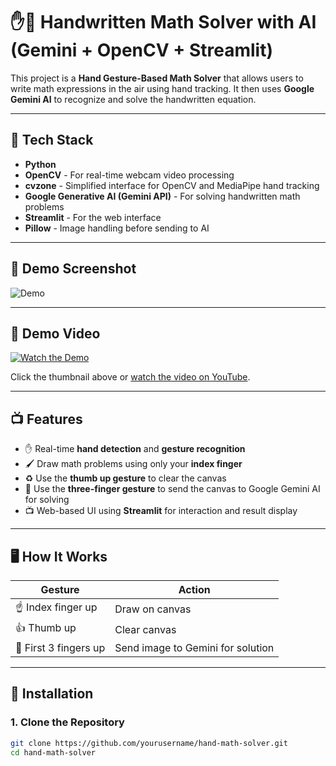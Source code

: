 # ✋🧠 Handwritten Math Solver with AI (Gemini + OpenCV + Streamlit)

This project is a **Hand Gesture-Based Math Solver** that allows users to write math expressions in the air using hand tracking. It then uses **Google Gemini AI** to recognize and solve the handwritten equation.

---

## 🧰 Tech Stack

- **Python**
- **OpenCV** - For real-time webcam video processing
- **cvzone** - Simplified interface for OpenCV and MediaPipe hand tracking
- **Google Generative AI (Gemini API)** - For solving handwritten math problems
- **Streamlit** - For the web interface
- **Pillow** - Image handling before sending to AI

---

## 📸 Demo Screenshot

![Demo](assets/thumbnail.png)

---

## 🎥 Demo Video

[![Watch the Demo](https://img.youtube.com/vi/EWNJfPrH384/maxresdefault.jpg)](https://www.youtube.com/watch?v=EWNJfPrH384)

Click the thumbnail above or [watch the video on YouTube](https://www.youtube.com/watch?v=EWNJfPrH384).

---

## 📺 Features

- ✋ Real-time **hand detection** and **gesture recognition**
- 🖌️ Draw math problems using only your **index finger**
- ♻️ Use the **thumb up gesture** to clear the canvas
- 🧠 Use the **three-finger gesture** to send the canvas to Google Gemini AI for solving
- 📺 Web-based UI using **Streamlit** for interaction and result display

---

## 🖥️ How It Works

| Gesture | Action |
|--------|--------|
| ☝️ Index finger up | Draw on canvas |
| 👍 Thumb up | Clear canvas |
| 🤟 First 3 fingers up | Send image to Gemini for solution |

---

## 🔧 Installation

### 1. Clone the Repository

```bash
git clone https://github.com/yourusername/hand-math-solver.git
cd hand-math-solver
